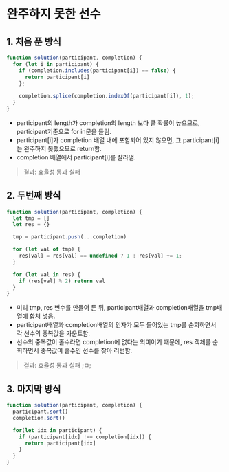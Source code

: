 # 완주하지 못한 선수



## 1. 처음 푼 방식
```js
function solution(participant, completion) {
  for (let i in participant) {
    if (completion.includes(participant[i]) == false) {
      return participant[i]
    };
    
    completion.splice(completion.indexOf(participant[i]), 1);
  }
}
```

- participant의 length가 completion의 length 보다 클 확률이 높으므로, participant기준으로 for in문을 돌림.
- participant[i]가 completion 배열 내에 포함되어 있지 않으면, 그 participant[i]는 완주하지 못했으므로 return함.
- completion 배열에서 participant[i]를 잘라냄.

> 결과: 효율성 통과 실패



## 2. 두번째 방식

```js
function solution(participant, completion) {
  let tmp = []
  let res = {}

  tmp = participant.push(...completion)

  for (let val of tmp) {
    res[val] = res[val] == undefined ? 1 : res[val] += 1;
  }

  for (let val in res) {
    if (res[val] % 2) return val
  }
}
```

* 미리 tmp, res 변수를 만들어 둔 뒤, participant배열과 completion배열을 tmp배열에 합쳐 넣음.
* participant배열과 completion배열의 인자가 모두 들어있는 tmp를 순회하면서 각 선수의 중복값을 카운트함.
* 선수의 중복값이 홀수라면 completion에 없다는 의미이기 때문에, res 객체를 순회하면서 중복값이 홀수인 선수를 찾아 리턴함.

> 결과: 효율성 통과 실패 ;ㅁ;





## 3. 마지막 방식
```js
function solution(participant, completion) {
  participant.sort() 
  completion.sort()

  for(let idx in participant) {
    if (participant[idx] !== completion[idx]) {
      return participant[idx]
    }
  }
}
```



